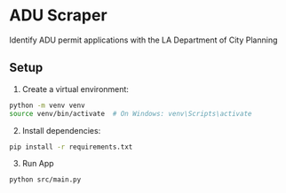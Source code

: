 # ADU Scraper

Identify ADU permit applications with the LA Department of City Planning

## Setup

1. Create a virtual environment:
```bash
python -m venv venv
source venv/bin/activate  # On Windows: venv\Scripts\activate
```

2. Install dependencies:
```bash
pip install -r requirements.txt
```

3. Run App
```bash
python src/main.py
```
